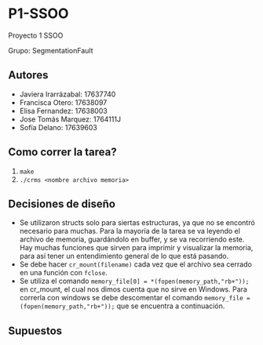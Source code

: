 # P1-SSOO
Proyecto 1 SSOO 

Grupo: SegmentationFault

## Autores
- Javiera Irarrázabal: 17637740
- Francisca Otero: 17638097
- Elisa Fernandez: 17638003
- Jose Tomás Marquez: 1764111J
- Sofía Delano: 17639603

## Como correr la tarea?

1. ```make```
2. ```./crms <nombre archivo memoria>```

## Decisiones de diseño

- Se utilizaron structs solo para siertas estructuras, ya que no se encontró necesario para muchas. Para la mayoría de la tarea se va leyendo el archivo de memoria, guardándolo en buffer, y se va recorriendo este. Hay muchas funciones que sirven para imprimir y visualizar la memoria, para así tener un entendimiento general de lo que está pasando. 
- Se debe hacer ```cr_mount(filename)``` cada vez que el archivo sea cerrado en una función con ```fclose```.
- Se utiliza el comando ```memory_file[0] = *(fopen(memory_path,"rb+"));``` en cr_mount, el cual nos dimos cuenta que no sirve en Windows. Para correrla con windows se debe descomentar el comando ```memory_file = (fopen(memory_path,"rb+"));``` que se encuentra a continuación.

## Supuestos
